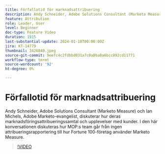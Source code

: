 ```yaml
---
title: Förfallotid för marknadsattribuering
description: Andy Schneider, Adobe Solutions Consultant (Marketo Measure) och Ian Michels, Adobe Marketo-evangelist, diskuterar hur deras marknadsföringsattribueringssamtal och upplevelser med kunder.  I den här konversationen diskuteras hur MOP:s team går från ingen attribueringsrapportering till hur Fortune 100-företag använder Marketo Measure.
feature: Attribution
role: Leader, User
level: Beginner
doc-type: Feature Video
duration: 1915
last-substantial-update: 2024-01-18T00:00:00Z
jira: KT-14779
thumbnail: 3426840.jpeg
source-git-commit: 9eefc4c2fdbbd031a7c0a8ba0a6bcc892cd11771
workflow-type: tm+mt
source-wordcount: '92'
ht-degree: 0%

---
```



# Förfallotid för marknadsattribuering

Andy Schneider, Adobe Solutions Consultant (Marketo Measure) och Ian Michels, Adobe Marketo-evangelist, diskuterar hur deras marknadsföringsattribueringssamtal och upplevelser med kunder.  I den här konversationen diskuteras hur MOP:s team går från ingen attribueringsrapportering till hur Fortune 100-företag använder Marketo Measure.

>[!VIDEO](https://video.tv.adobe.com/v/3426840/?learn=on)
